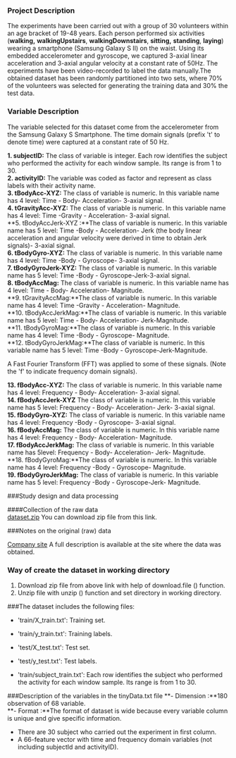 
### Project Description

The experiments have been carried out with a group of 30 volunteers within an age bracket of 19-48 years. Each person performed six activities (**walking,** **walkingUpstairs**, **walkingDownstairs**, **sitting,** **standing**, **laying**) wearing a smartphone (Samsung Galaxy S II) on the waist. Using its embedded accelerometer and gyroscope, we captured 3-axial linear acceleration and 3-axial angular velocity at a constant rate of 50Hz. The experiments have been video-recorded to label the data manually.The obtained dataset has been randomly partitioned into two sets, where 70% of the volunteers was selected for generating the training data and 30% the test data. 

### Variable Description

The variable selected for this dataset come from the accelerometer from the Samsung Galaxy S Smartphone. The time domain signals (prefix 't' to denote time) were captured at a constant rate of 50 Hz.

**1.  subjectID:** The class of variable is integer. Each row identifies the subject who performed the activity for each window sample. Its range is from 1 to 30.  
**2. activityID:**  The variable was coded as factor and represent as class labels with their activity name.  
**3. tBodyAcc-XYZ:**  The class of variable is numeric. In this variable name has 4 level: Time - Body- Acceleration- 3-axial signal.  
**4. tGravityAcc-XYZ:** The class of variable is numeric. In this variable name has 4 level: Time -Gravity - Acceleration- 3-axial signal.  
 **5. tBodyAccJerk-XYZ :**The class of variable is numeric. In this variable name has 5 level: Time -Body - Acceleration- Jerk (the body linear acceleration and angular velocity were derived in time to obtain Jerk signals)- 3-axial signal.  
 **6. tBodyGyro-XYZ:** The class of variable is numeric. In this variable name has 4 level: Time -Body - Gyroscope- 3-axial signal.  
 **7. tBodyGyroJerk-XYZ:** The class of variable is numeric. In this variable name has 5 level: Time -Body - Gyroscope-Jerk-3-axial signal.  
 **8. tBodyAccMag:** The class of variable is numeric. In this variable name has 4 level: Time - Body- Acceleration- Magnitude.     
 **9. tGravityAccMag:**The class of variable is numeric. In this variable name has 4 level: Time -Gravity - Acceleration- Magnitude.     
 **10. tBodyAccJerkMag:**The class of variable is numeric. In this variable name has 5 level: Time - Body- Acceleration- Jerk-Magnitude.   
 **11. tBodyGyroMag:**The class of variable is numeric. In this variable name has 4 level: Time -Body - Gyroscope- Magnitude.    
 **12. tBodyGyroJerkMag:**The class of variable is numeric. In this variable name has 5 level: Time -Body - Gyroscope-Jerk-Magnitude.

 A Fast Fourier Transform (FFT) was applied to some of these signals. (Note the 'f' to indicate frequency domain signals). 
  
 **13. fBodyAcc-XYZ:** The class of variable is numeric. In this variable name has 4 level: Frequency  - Body- Acceleration- 3-axial signal.    
 **14. fBodyAccJerk-XYZ** The class of variable is numeric. In this variable name has 5 level: Frequency - Body- Acceleration- Jerk- 3-axial signal.      
 **15. fBodyGyro-XYZ:**  The class of variable is numeric. In this variable name has 4 level: Frequency  -Body - Gyroscope- 3-axial signal.   
 **16. fBodyAccMag:** The class of variable is numeric. In this variable name has 4 level: Frequency - Body- Acceleration- Magnitude.     
 **17. fBodyAccJerkMag:** The class of variable is numeric. In this variable name has 5level: Frequency - Body- Acceleration- Jerk- Magnitude.     
 **18. fBodyGyroMag:**The class of variable is numeric. In this variable name has 4 level: Frequency -Body - Gyroscope- Magnitude.     
 **19. fBodyGyroJerkMag:** The class of variable is numeric. In this variable name has 5 level: Frequency -Body - Gyroscope-Jerk- Magnitude.
  

###Study design and data processing

####Collection of the raw data    
[dataset.zip][1] You can download zip file from this link.

###Notes on the original (raw) data 

[Company site][2]  A full description is available at the site where the data was obtained.       

### Way of create the dataset in working directory
 1. Download zip file from above link with help of download.file () function.
 2. Unzip file with unzip () function and set directory in working directory.

###The dataset includes the following files:

- 'train/X_train.txt': Training set.

- 'train/y_train.txt': Training labels.

- 'test/X_test.txt': Test set.

- 'test/y_test.txt': Test labels.

- 'train/subject_train.txt': Each row identifies the subject who performed the activity for each window sample. Its range is from 1 to 30. 

###Description of the variables in the tinyData.txt file
 **- Dimension :**180 observation of 68 variable.    
 **-  Format :**The format of dataset is wide because every variable column is unique and give specific information.     
 - There are 30 subject who carried out the experiment in first column.
 - A 66-feature vector with time and frequency domain variables (not including subjectId and activityID). 


  [1]: https://d396qusza40orc.cloudfront.net/getdata%2Fprojectfiles%2FUCI%20HAR%20Dataset.zip
  [2]: http://archive.ics.uci.edu/ml/datasets/Human+Activity+Recognition+Using+Smartphones

